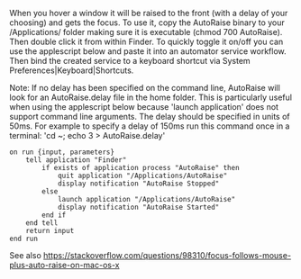 When you hover a window it will be raised to the front (with a delay of your choosing) and gets the focus.
To use it, copy the AutoRaise binary to your /Applications/ folder making sure it is executable (chmod 700 AutoRaise).
Then double click it from within Finder. To quickly toggle it on/off you can use the applescript below and paste it
into an automator service workflow. Then bind the created service to a keyboard shortcut via
System Preferences|Keyboard|Shortcuts.

Note: If no delay has been specified on the command line, AutoRaise will look for an AutoRaise.delay file in the home
folder. This is particularly useful when using the applescript below because 'launch application' does not support
command line arguments. The delay should be specified in units of 50ms. For example to specify a delay of 150ms run
this command once in a terminal: 'cd ~; echo 3 > AutoRaise.delay'

    on run {input, parameters}
        tell application "Finder"
            if exists of application process "AutoRaise" then
                quit application "/Applications/AutoRaise"
                display notification "AutoRaise Stopped"
            else
                launch application "/Applications/AutoRaise"
                display notification "AutoRaise Started"
            end if
        end tell
        return input
    end run

See also https://stackoverflow.com/questions/98310/focus-follows-mouse-plus-auto-raise-on-mac-os-x
